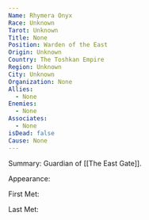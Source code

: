 ```yaml
---
Name: Rhymera Onyx
Race: Unknown
Tarot: Unknown
Title: None
Position: Warden of the East
Origin: Unknown
Country: The Toshkan Empire
Region: Unknown
City: Unknown
Organization: None
Allies:
  - None
Enemies:
  - None
Associates:
  - None
isDead: false
Cause: None
---
```

Summary:
Guardian of [[The East Gate]]. 

Appearance: 

First Met: 

Last Met: 
